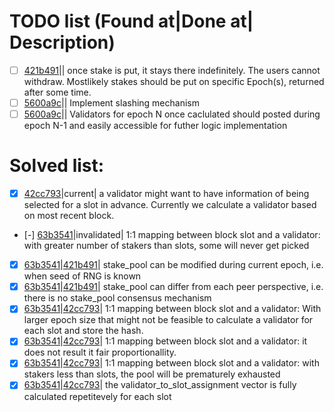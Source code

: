 # TODO list (Found at|Done at| Description)

- [ ] [421b491](https://github.com/mkamonmdt/learn_coin/commit/421b491ca376872b7bd20425e0dfc849ffb6cd1a)|| once stake is put, it stays there indefinitely. The users cannot withdraw. Mostlikely stakes should be put on specific Epoch(s), returned after some time.
- [ ] [5600a9c](https://github.com/mkamonmdt/learn_coin/commit/5600a9cc0fb592f28ae2a38488849b7d272c9ef2)|| Implement slashing mechanism 
- [ ] [5600a9c](https://github.com/mkamonmdt/learn_coin/commit/5600a9cc0fb592f28ae2a38488849b7d272c9ef2)|| Validators for epoch N once caclulated should posted during epoch N-1 and easily accessible for futher logic implementation

# Solved list:

- [x] [42cc793](https://github.com/mkamonMdt/learn_coin/commit/42cc7937cafaf89e22b74035437207ad31c62276)|current| a validator might want to have information of being selected for a slot in advance. Currently we calculate a validator based on most recent block.
- [-] [63b3541](https://github.com/mkamonMdt/learn_coin/commit/63b3541b25a00e5d8b09ce7bec9ed66bc80a788a)|invalidated| 1:1 mapping between block slot and a validator: with greater number of stakers than slots, some will never get picked
- [x] [63b3541](https://github.com/mkamonMdt/learn_coin/commit/63b3541b25a00e5d8b09ce7bec9ed66bc80a788a)|[421b491](https://github.com/mkamonMdt/learn_coin/commit/421b491ca376872b7bd20425e0dfc849ffb6cd1a)| stake_pool can be modified during current epoch, i.e. when seed of RNG is known 
- [x] [63b3541](https://github.com/mkamonMdt/learn_coin/commit/63b3541b25a00e5d8b09ce7bec9ed66bc80a788a)|[421b491](https://github.com/mkamonMdt/learn_coin/commit/421b491ca376872b7bd20425e0dfc849ffb6cd1a)| stake_pool can differ from each peer perspective, i.e. there is no stake_pool consensus mechanism
- [x] [63b3541](https://github.com/mkamonMdt/learn_coin/commit/63b3541b25a00e5d8b09ce7bec9ed66bc80a788a)|[42cc793](https://github.com/mkamonMdt/learn_coin/commit/42cc7937cafaf89e22b74035437207ad31c62276)| 1:1 mapping between block slot and a validator: With larger epoch size that might not be feasible to calculate a validator for each slot and store the hash.
- [x] [63b3541](https://github.com/mkamonMdt/learn_coin/commit/63b3541b25a00e5d8b09ce7bec9ed66bc80a788a)|[42cc793](https://github.com/mkamonMdt/learn_coin/commit/42cc7937cafaf89e22b74035437207ad31c62276)| 1:1 mapping between block slot and a validator: it does not result it fair proportionallity.
- [x] [63b3541](https://github.com/mkamonMdt/learn_coin/commit/63b3541b25a00e5d8b09ce7bec9ed66bc80a788a)|[42cc793](https://github.com/mkamonMdt/learn_coin/commit/42cc7937cafaf89e22b74035437207ad31c62276)| 1:1 mapping between block slot and a validator: with stakers less than slots, the pool will be prematurely exhausted
- [x] [63b3541](https://github.com/mkamonMdt/learn_coin/commit/63b3541b25a00e5d8b09ce7bec9ed66bc80a788a)|[42cc793](https://github.com/mkamonMdt/learn_coin/commit/42cc7937cafaf89e22b74035437207ad31c62276)| the validator_to_slot_assignment vector is fully calculated repetitevely for each slot
